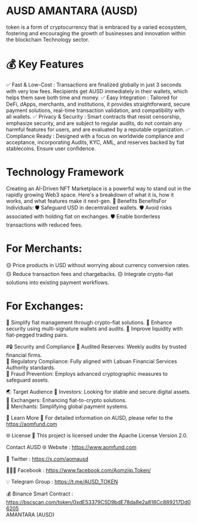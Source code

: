 # AUSD AMANTARA (AUSD)

token is a form of cryptocurrency that is embraced by a varied ecosystem, fostering and encouraging the growth of businesses and innovation within the blockchain Technology sector.

# 💰 Key Features
✅ Fast & Low-Cost : Transactions are finalized globally in just 3 seconds with very low fees. Recipients get AUSD immediately in their wallets, which helps them save both time and money.
✅ Easy Integration : Tailored for DeFi, dApps, merchants, and institutions, it provides straightforward, secure payment solutions, real-time transaction validation, and compatibility with all wallets.
✅ Privacy & Security : Smart contracts that resist censorship, emphasize security, and are subject to regular audits, do not contain any harmful features for users, and are evaluated by a reputable organization.
✅ Compliance Ready : Designed with a focus on worldwide compliance and acceptance, incorporating Audits, KYC, AML, and reserves backed by fiat stablecoins. Ensure user confidence.

# Technology Framework 
Creating an AI-Driven NFT Marketplace is a powerful way to stand out in the rapidly growing Web3 space. Here's a breakdown of what it is, how it works, and what features make it next-gen.
💎 Benefits BenefitsFor Individuals:
🛡️ Safeguard USD in decentralized wallets.
🛡️ Avoid risks associated with holding fiat on exchanges.
🛡️ Enable borderless transactions with reduced fees.

# For Merchants: 
🟡 Price products in USD without worrying about currency conversion rates.
🟡 Reduce transaction fees and chargebacks.
🟡 Integrate crypto-fiat solutions into existing payment workflows.

# For Exchanges: 
📘 Simplify fiat management through crypto-fiat solutions.
📘 Enhance security using multi-signature wallets and audits.
📘 Improve liquidity with fiat-pegged trading pairs.

#🔒 Security and Compliance
🔰 Audited Reserves: Weekly audits by trusted financial firms.<br>
🔰 Regulatory Compliance: Fully aligned with Labuan Financial Services Authority standards.<br>
🔰 Fraud Prevention: Employs advanced cryptographic measures to safeguard assets.<br>

🌏 Target Audience
📗 Investors: Looking for stable and secure digital assets.<br>
📗 Exchangers: Enhancing fiat-to-crypto solutions.<br>
📗 Merchants: Simplifying global payment systems.<br>

📒 Learn More
🔗 For detailed information on AUSD, please refer to the https://aomfund.com<br>

🌐 License
🔗 This project is licensed under the Apache License Version 2.0.<br>

Contact AUSD
🌐 Website : https://www.aomfund.com<br>

👥 Twitter : https://x.com/aomausd<br>

🧑‍🤝‍🧑 Facebook : https://www.facebook.com/Aomziip.Token/<br>

💡 Telegram Group : https://t.me/AUSD_TOKEN<br>

💰 Binance Smart Contract : https://bscscan.com/token/0xdE53379C5D9bdE78da8e2a818Cc889217Dd06205<br>
AMANTARA (AUSD)
